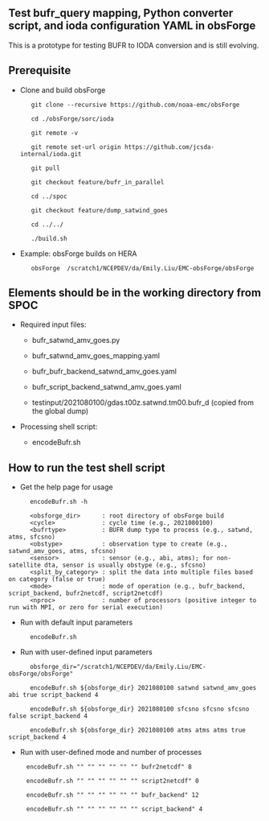 ## Test bufr_query mapping, Python converter script, and ioda configuration YAML in obsForge
This is a prototype for testing BUFR to IODA conversion and is still evolving.

## Prerequisite
- Clone and build obsForge  

   ```       
      git clone --recursive https://github.com/noaa-emc/obsForge
   
      cd ./obsForge/sorc/ioda
   
      git remote -v
   
      git remote set-url origin https://github.com/jcsda-internal/ioda.git
   
      git pull
   
      git checkout feature/bufr_in_parallel

      cd ../spoc

      git checkout feature/dump_satwind_goes

      cd ../../
   
      ./build.sh
   ```

- Example: obsForge builds on HERA
  
   ```
      obsForge  /scratch1/NCEPDEV/da/Emily.Liu/EMC-obsForge/obsForge
   ```

## Elements should be in the working directory from SPOC
- Required input files:
  
   - bufr_satwnd_amv_goes.py
     
   - bufr_satwnd_amv_goes_mapping.yaml
     
   - bufr_bufr_backend_satwnd_amv_goes.yaml
     
   - bufr_script_backend_satwnd_amv_goes.yaml
     
   - testinput/2021080100/gdas.t00z.satwnd.tm00.bufr_d (copied from the global dump)

- Processing shell script:
   - encodeBufr.sh 

## How to run the test shell script
- Get the help page for usage

```
      encodeBufr.sh -h

      <obsforge_dir>      : root directory of obsForge build
      <cycle>             : cycle time (e.g., 2021080100)
      <bufrtype>          : BUFR dump type to process (e.g., satwnd, atms, sfcsno)
      <obstype>           : observation type to create (e.g., satwnd_amv_goes, atms, sfcsno)
      <sensor>            : sensor (e.g., abi, atms); for non-satellite dta, sensor is usually obstype (e.g., sfcsno)
      <split_by_category> : split the data into multiple files based on category (false or true)
      <mode>              : mode of operation (e.g., bufr_backend, script_backend, bufr2netcdf, script2netcdf)
      <nproc>             : number of processors (positive integer to run with MPI, or zero for serial execution)
```

- Run with default input parameters 

```
      encodeBufr.sh
```

- Run with user-defined input parameters 

```
      obsforge_dir="/scratch1/NCEPDEV/da/Emily.Liu/EMC-obsForge/obsForge"

      encodeBufr.sh ${obsforge_dir} 2021080100 satwnd satwnd_amv_goes abi true script_backend 4 

      encodeBufr.sh ${obsforge_dir} 2021080100 sfcsno sfcsno sfcsno false script_backend 4 

      encodeBufr.sh ${obsforge_dir} 2021080100 atms atms atms true script_backend 4 
```

-  Run with user-defined mode and number of processes

```
     encodeBufr.sh "" "" "" "" "" "" bufr2netcdf" 8 

     encodeBufr.sh "" "" "" "" "" "" script2netcdf" 0 

     encodeBufr.sh "" "" "" "" "" "" bufr_backend" 12 

     encodeBufr.sh "" "" "" "" "" "" script_backend" 4
```
